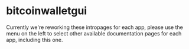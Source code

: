 # bitcoinwalletgui

Currently we're reworking these intropages for each app, please use the menu on the left to select other available documentation pages for each app, including this one.
